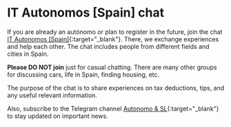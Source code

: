 # IT Autonomos [Spain] chat

If you are already an autónomo or plan to register in the future, join the
chat [IT Autonomos [Spain]](https://bit.ly/it-autonomos-spain-eng){:target="_blank"}. There, we exchange experiences and
help each other. The chat includes people from different fields and cities in Spain.

**Please DO NOT join** just for casual chatting. There are many other groups for discussing cars, life in
Spain, finding housing, etc.

The purpose of the chat is to share experiences on tax deductions, tips, and any useful relevant information.

Also, subscribe to the Telegram channel [Autonomo & SL](https://bit.ly/autonomo-and-sl-channel){:target="_blank"} to stay updated on important news.  
